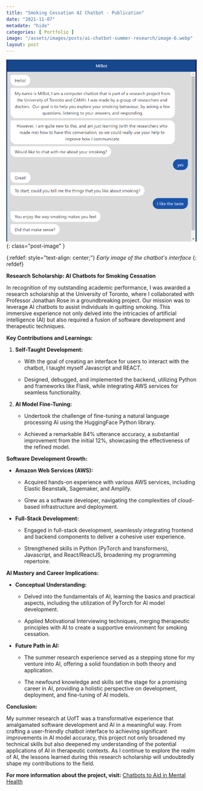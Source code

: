 ```yaml
---
title: "Smoking Cessation AI Chatbot - Publication"
date: "2021-11-07"
metadate: "hide"
categories: [ Portfolio ]
image: "/assets/images/posts/ai-chatbot-summer-research/image-6.webp"
layout: post
---
```



![](/assets/images/posts/ai-chatbot-summer-research/image-6.webp?w=884){: class="post-image" }

{:refdef: style="text-align: center;"}
*Early image of the chatbot's interface*
{: refdef}

**Research Scholarship: AI Chatbots for Smoking Cessation**

In recognition of my outstanding academic performance, I was awarded a research scholarship at the University of Toronto, where I collaborated with Professor Jonathan Rose in a groundbreaking project. Our mission was to leverage AI chatbots to assist individuals in quitting smoking. This immersive experience not only delved into the intricacies of artificial intelligence (AI) but also required a fusion of software development and therapeutic techniques.

**Key Contributions and Learnings:**

1. **Self-Taught Development:**
    - With the goal of creating an interface for users to interact with the chatbot, I taught myself Javascript and REACT.
    
    - Designed, debugged, and implemented the backend, utilizing Python and frameworks like Flask, while integrating AWS services for seamless functionality.

3. **AI Model Fine-Tuning:**
    - Undertook the challenge of fine-tuning a natural language processing AI using the HuggingFace Python library.
    
    - Achieved a remarkable 84% utterance accuracy, a substantial improvement from the initial 12%, showcasing the effectiveness of the refined model.

**Software Development Growth:**

- **Amazon Web Services (AWS):**
    - Acquired hands-on experience with various AWS services, including Elastic Beanstalk, Sagemaker, and Amplify.
    
    - Grew as a software developer, navigating the complexities of cloud-based infrastructure and deployment.

- **Full-Stack Development:**
    - Engaged in full-stack development, seamlessly integrating frontend and backend components to deliver a cohesive user experience.
    
    - Strengthened skills in Python (PyTorch and transformers), Javascript, and React/ReactJS, broadening my programming repertoire.

**AI Mastery and Career Implications:**

- **Conceptual Understanding:**
    - Delved into the fundamentals of AI, learning the basics and practical aspects, including the utilization of PyTorch for AI model development.
    
    - Applied Motivational Interviewing techniques, merging therapeutic principles with AI to create a supportive environment for smoking cessation.

- **Future Path in AI:**
    - The summer research experience served as a stepping stone for my venture into AI, offering a solid foundation in both theory and application.
    
    - The newfound knowledge and skills set the stage for a promising career in AI, providing a holistic perspective on development, deployment, and fine-tuning of AI models.

**Conclusion:**

My summer research at UofT was a transformative experience that amalgamated software development and AI in a meaningful way. From crafting a user-friendly chatbot interface to achieving significant improvements in AI model accuracy, this project not only broadened my technical skills but also deepened my understanding of the potential applications of AI in therapeutic contexts. As I continue to explore the realm of AI, the lessons learned during this research scholarship will undoubtedly shape my contributions to the field.

**For more information about the project, visit:** [Chatbots to Aid in Mental Health](https://www.eecg.utoronto.ca/~jayar/chatbot-for-smoking-cessation.html)
